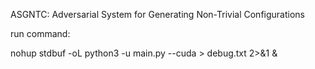 ASGNTC: Adversarial System for Generating Non-Trivial Configurations


run command:

nohup stdbuf -oL python3 -u main.py --cuda > debug.txt 2>&1 &
